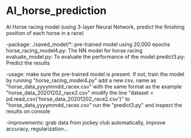 # AI_horse_prediction

 AI Horse racing model (using 3-layer Neural Network, predict the finishing position of each horse in a race)

  -package: 
          ./saved_model/*: pre-trained model using 20,000 epochs
          horse_racing_model4.py: The NN model for horse racing
          evaluate_model.py: To evaluate the performance of the model 
          predict3.py: Predict the results

  -usage: 
          make sure the pre-trained model is present. If not, train the model by running "horse_racing_model4.py"
          add a new csv, name as "horse_data_yyyymmdd_racex.csv" with the same format as the example "horse_data_20201202_race2.csv"
          modify the line "dataset = pd.read_csv('horse_data_20201202_race2.csv')" to "horse_data_yyyymmdd_racex.csv"
          run the "predict3.py" and inspect the results on console 

  -improvements: grab data from jockey club automatically, improve accuracy, regularization...
